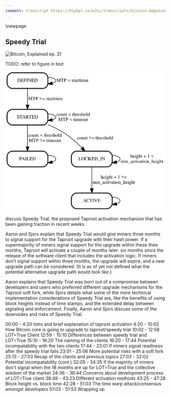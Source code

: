```yaml
---
comment: transcript https://diyhpl.us/wiki/transcripts/bitcoin-magazine/2021-03-12-taproot-activation-speedy-trial/
...
```

\newpage
## Speedy Trial

![Bitcoin, Explained ep. 31](qr/31.png)

TODO: refer to figure in text

![speedy trial flow](taproot/speedy_trial.svg)

discuss Speedy Trial, the proposed Taproot activation mechanism that has been gaining traction in recent weeks.

Aaron and Sjors explain that Speedy Trial would give miners three months to signal support for the Taproot upgrade with their hash power. If a supermajority of miners signal support for the upgrade within these thee months, Taproot will activate a couple of months later: six months since the release of the software client that includes the activation logic. If miners don’t signal support within three months, the upgrade will expire, and a new upgrade path can be considered. (It is as of yet not defined what the potential alternative upgrade path would look like.)

Aaron explains that Speedy Trial was born out of a compromise between developers and users who preferred different upgrade mechanisms for the Taproot soft fork, while Sjors details what some of the more technical implementation considerations of Speedy Trial are, like the benefits of using block heights instead of time stamps, and the extended delay between signaling and enforcement. Finally, Aaron and Sjors discuss some of the downsides and risks of Speedy Trial.

00:00 - 4:20 Intro and brief explanation of taproot activation
4:20 - 10:02 How Bitcoin core is going to upgrade to taproot/speedy trial
10:02 - 12:58 LOT=True Client
12:59 - 15:10 Differences between speedy trial and LOT=True
15:10 - 16:20 The naming of the clients
16:20 - 17:44 Potential incompatability with the two clients
17:44 - 23:01 If miners signal readiness after the speedy trial fails
23:01 - 25:06 More potential risks with a soft fork
25:13 - 27:03 Recap of the clients and previous topics
27:03 - 32:02 Potential incompatability (cont.)
32:05 - 34:35 If the majority of miners don't signal when the 18 months are up for LOT=True and the collective wisdom of the market
34:36 - 38:44 Concerns about development process of LOT=True client
38:48 - 43:23 Different activation methods
43:25 - 47:28 Block height vs. block time
42:28 - 51:03 The time warp attack/consensus amongst developers
51:03 - 51:53 Wrapping up

<!--

### Intro

Aaron van Wirdum (AvW): Live from Utrecht this is the van Wirdum Sjorsnado. Sjors, what is your pun of the week?

Sjors Provoost (SP): I actually asked you for a pun and then you said “Cut, re-edit. We are going to do it again.” I don’t have a pun this week.

AvW: Puns are your thing.

SP: We tried this LOT thing last time.

AvW: Sjors, we are going to talk a lot this week.

SP: We are going to get blocked for this.

AvW: We talked a lot two weeks ago. LOT was the parameter we discussed two weeks ago, LOT=true, LOT=false, about Taproot activation. We are two weeks further in and now it seems like the community is somewhat reaching consensus on an activation solution called “Speedy Trial”. That is what we are going to discuss today.

SP: That’s right.

### Speedy Trial proposal

Speedy Trial proposal: https://lists.linuxfoundation.org/pipermail/bitcoin-dev/2021-March/018583.html

Proposed timeline: https://lists.linuxfoundation.org/pipermail/bitcoin-dev/2021-March/018594.html

AvW: Should we begin with Speedy Trial, what is Speedy Trial Sjors?

SP: I think that is a good idea to do. With the proposals that we talked about last time for activating Taproot, basically Bitcoin Core would release some software, maybe in April of something, and then the miners will start signaling using that software in I think, August or something. Then they can signal for a year and at the end of the year the whole thing ends.

AvW: That was LOT=true or LOT=false. The debate was on whether or not it should end with forced signaling or not. That’s the LOT=true, LOT=false thing.

SP: The thing to keep in mind is that the first signaling, it would be a while before that starts happening. Until that time we really don’t know essentially. What Speedy Trial proposes is to say “Rather than discussing whether or not there is going to be signaling and having lots of arguments about it, let’s just try that really quickly.” Instead there would be a release maybe around April, of course there’s nobody in charge of actual timelines. In that case the signaling would start much earlier, I’m not entirely sure when, maybe in May or pretty early. The signaling would only be for 3 months. At the end of 3 months it would give up.

AvW: It would end on LOT=false basically.

SP: Yes. It is the equivalent of LOT=false or just how it used to be with soft forks. It signals but only for a couple of months.

AvW: If it isn’t activated within these months by hash power which is probably going to be 90 percent hash power? It is going to require 90 percent hash power to activate Taproot. If it doesn’t happen then the proposal expires and when it expires we can continue our discussion on how to activate Taproot. Or if it activates then what happens?

SP: The thing is because you still want to give miners enough time to really upgrade their software the actual Taproot rules won’t take effect until September or August.

AvW: Miners and actual Bitcoin users.

SP: Yes. You want to give everybody plenty of time to upgrade. The idea is we would start the signaling very quickly. Also miners can signal without installing the software. Once the signal threshold has been reached then the soft fork is set in stone. It is going to happen, at least if people run the full nodes. Then there is still some time for people to upgrade and for miners to really upgrade and run that new software rather than just signal for it. They could run that software but they might not. That is why is sort of ok to release a bit early.

AvW: They should really be running the software if they are signaling?

SP: No. We can get into that later.

AvW: For now, to recap really briefly, Speedy Trial means release the software fairly fast and quickly after it is released start the signaling period for 3 months, which is relatively short for a signaling period. See if 90 percent of miners agree, if they do Taproot activates 6 months after the initial release of the software. If 90 percent of miners don’t activate within 3 months the proposal expires and we can continue the discussion on how to activate Taproot.

SP: We are then back to where we were a few weeks ago but with more data.

### The evolution of the Speedy Trial proposal

AvW: Exactly. I want to briefly touch on how we got here. We discussed the whole LOT=true and LOT=false thing and there appeared to be a gridlock. Some people definitely didn’t want LOT=true, some people definitely didn’t want LOT=false and then a third proposal entered the mix. It wasn’t brand new but it wasn’t a major part of the discussion, a simple flag day. A simple flag day would have meant that the Bitcoin Core code would have included a date in the future or a block height in the future, at which point the Taproot upgrade would activate regardless of hash power up until that point.

SP: I find this an even worse idea. When there is a lot of debate people start proposing stuff.

AvW: I think the reason that we reached this gridlock situation where people feel very strongly about different ideas has a lot to do what happened during the SegWit upgrade. We discussed this before but people have very different ideas of what actually happened. Some people feel very strongly that users showed their muscles. Users claimed their sovereignty, users claimed back the protocol and they basically forced miners to activate the SegWit upgrade. It was a huge victory for Bitcoin users. Then other people feel very strongly that Bitcoin came near to a complete disaster with a fractured network and people losing money, a big mess. The first group of people really likes doing a UASF again or starting with LOT=false and switching to LOT=true or maybe just starting with LOT=true. The people who think it was a big mess, they prefer to use a flag day this time. Nice and safe in a way, use a flag day, none of this miner signaling, miners can’t be forced to signal and all of that. These different views on what actually happened a couple of years ago now means people can’t really agree on a new activation proposal. After a lot of discussion all factions were sort of willing to settle on Speedy Trial even though no one really likes it for a couple of reasons which we will get into. The UASF people, they are ok with Speedy Trial because it doesn’t get in the way of the UASF. If the Speedy Trial fails they will still do the UASF next year. The flag day people are sort of ok because the 3 months doesn’t allow for a big enough window to do the UASF probably. The UASF people have said that that is too fast and let’s do this Speedy Trial.

SP: There is also still the LOT=false, let’s just do soft forks the way we’ve done them before where they might just expire. A group of people that were quietly continuing to work on the actual code that could do that. Just from mailing lists and Twitter it is hard to gauge what is really going on. This is a very short timescale.

AvW: The LOT=false people, this is basically LOT=false just on a shorter timescale. Everyone is sort of willing to settle on this even though no one really likes it.

SP: From the point of view that I’m seeing, I’m actually looking at the code that is being written, what I have noticed is that once the Speedy Trial came out more people came out of the woodwork and started writing code that could actually get this done. Whereas before it was mostly Luke I think writing that one pull request.

AvW: BIP 8?

SP: Yeah BIP 8. I guess we can get into the technical details, what I am trying to say is one thing that shows that Speedy Trial seems like a good idea is that there are more developers from different angles cooperating on it and getting things done a little bit more quickly. When you have some disagreement then people start procrastinating, not reviewing things or not writing things. That’s a vague indicator that this seems to be ok. People are working on it quickly and it is making progress so that is good.

AvW: Some technical details you want to get into?

### Different approaches of implementing Speedy Trial

Stack Exchange on block height versus mix of block height and MTP: https://bitcoin.stackexchange.com/questions/103854/should-block-height-or-mtp-or-a-mixture-of-both-be-used-in-a-soft-fork-activatio/

PR 21377 implementing mix of block height and MTP: https://github.com/bitcoin/bitcoin/pull/21377

PR 21392 implementing block height: https://github.com/bitcoin/bitcoin/pull/21392

SP: The idea of Speedy Trial can be implemented in two different ways. You can use the existing BIP 9 system that we already have. The argument for that would be that’s far less code because it already works. It is just for 3 months so why not just use the old BIP 9 code?

AvW: BIP 9 used dates in the future?

SP: Yes. You can tell when the signaling could start, when the signaling times out. There are some annoying edge cases where if it ends right around the deadline but then there is a re-org and it ends right before the deadline, people’s money might get lost if they try to get into the first Taproot block. This is difficult to explain to people.

AvW: The thing is the signaling happens per difficulty period of 2016 blocks. At least up until now 95 percent of blocks needed to signal support. But these two block periods, they don’t neatly fit into exact dates or anything. They just happen. While the signaling period does start and end on specific dates, that is why you can get weird edge cases.

SP: Let’s do an example there, it is fun to illustrate. Let’s say the deadline of this soft fork is on September 1st, pick a date, for signaling. On September 1st at midnight UTC. A miner mines block number 2016 or some multiple of 2016, that’s when the voting ends. They mine this block one second before midnight UTC. They signal “Yes.” Everyone who sees that block says “Ok we have 95 percent or whatever it is and right before midnight Taproot is active.” They have this automatic script that says “I am now going to put all my savings in a Taproot address because I want to be in the first block and I am feeling reckless, I love being reckless.” Then there is another miner who miners 2 seconds later because they didn’t see that recent block. There can be stale blocks. Their block arrives one second past midnight. It votes positive too but it is too late and so the soft fork does not activate because the signaling was not done before midnight, the deadline. That is the subtlety you get with BIP 9. Usually it is not a problem but it is difficult to explain these edge cases to people.

AvW: It is a bigger problem with shorter signaling periods as well?

SP: Yes of course. If there is a longer signaling period it is less likely that the signal is going to arrive at the edge of a period.

AvW: The threshold, I thought it was going to be 90 percent this time?

SP: That’s a separate thing. First let’s talk about, regardless of the threshold, these two mechanisms. One is based on time, that’s BIP 9, easy because we already have the code for it, the downside is all these weird things that you need to explain to people. Nowadays soft forks in Bitcoin are so important, maybe CNN wants to write about it, it is nice if you can actually explain it without sounding like a complete nerd. But the alternative is to say “Let’s just use this new BIP 8 that was proposed anyway and uses height.” We ignore all the LOT=true stuff but the height stuff is very useful. Then it is much simpler. As of this block height that’s when the signaling ends. That height is always at the edge of these retargeting periods. That’s just easier to reason about. You are saying “If the signaling is achieved by block 700,321 then it happens, or it doesn’t happen.” If there is a re-org, that could still be a problem by the way, there could be a re-org at the same height. But then the difference would be that it would activate because we just made the precisely 95 percent. Then there is a re-org and that miner votes no and then it doesn’t activate. That is an edge case.

AvW: That is also true with BIP 9. You remove one edge case, you have one edge case less which is better.

SP: Right, with BIP 9 you could have the same scenario, exactly one vote, if it is just at the edge one miner vote. But the much bigger problem with BIP 9 is that if the time on the block is 1 second after midnight or before this matters. Even if they are way over the threshold. They might have 99.999 percent but that last block comes in too late and so the entire period is disqualified. With an election you are looking at all the votes. You are saying “It has got 97 percent support, it is going to happen” and then that last block is just too late and it doesn’t happen. It is difficult to explain but we don’t have this problem with height based activation.

AvW: I guess the biggest disadvantage of using BIP 8 is that it is a bigger change as far as code comes.

SP: Yeah but I’ve looked at that code yesterday and wrote some tests for it. Andrew Chow and Luke Dashjr have already implemented a lot of it. It has already been reviewed by people. It is actually not too bad. It looks like 50 lines of code. However, if there is a bug in it it is really, really bad. Just because it is only a few lines of code, it might be safer to use something that is already out there. But I am not terribly worried about it.

### The hash power threshold

AvW: Then there is the hash power threshold. Is it 90 or 95?

SP: What is being implemented now in Bitcoin Core is the general mechanism. It is saying “For any soft fork that you call Speedy Trial you could for example use 90 percent.” But for Taproot the code for Taproot in Bitcoin Core, it just says “It never activates.” That is the way you indicate that this soft fork is in the code but it is not going to happen yet. These numbers are arbitrary. The code will support 70 percent or 95 percent, as long as it is not some imaginary number or more than 100 percent.

AvW: It is worth pointing out that in the end it is always 51 percent effectively because 51 percent of miners can always decide to orphan non-signaling blocks.

SP: And create a mess. But they could.

AvW: It is something to be aware of that miners can always do that if they choose to.

SP: But the general principle that is being built now is that at least we could do a slightly lower threshold. There might be still some discussion on whether that is safe or not.

AvW: It is not settled yet? 90 or 95 as far as you know?

SP: I don’t think so. You could have some arguments in favor of it but we will get into that with the risk section.

AvW: Or we can mention really briefly is that the benefit of having the higher threshold is a lower risk of orphan blocks after activation. That’s mainly the reason.

SP: But because we are doing a delayed activation, there’s a long time between signaling and activation, whereas normally you signal and immediately, or at least within 2 weeks, it activates. Right now it can take much, much longer. That means miners have a longer time to upgrade. There is a little less risk of orphaning even if you have a lower signaling threshold.

### Delayed activation

AvW: True. I think that was the third point you wanted to get at anyway. The delayed activation.

SP: What happens normally is you tally the votes in the last difficulty period. If it is more than whatever the threshold is then the state of the soft fork goes from STARTED, as in we know about it and we are counting, to LOCKED_IN. The state LOCKED_IN will normally last for 2 weeks or one retargeting period, and then the rules actually take effect. What happens with Speedy Trial, the delayed activation part, is that this LOCKED_IN state will go on for much longer. It might go on for months. It is LOCKED_IN for months and then the rules actually take effect. This change is only two lines of code which is quite nice.

### Downsides and risks for this proposal

AvW: Ok. Shall we get to some of the downsides of this proposal?

SP: Some of the risks. The first one we briefly mentioned. Because this thing is deployed quite quickly and because it is very clear that the activation of the rules is delayed, there is an incentive for miners to just signal rather than actually install the code. Then they could procrastinate on actually installing the software. That is fine unless they procrastinate so long that they forget to actually enforce the rules.

AvW: Which sounds quite bad to me Sjors.

SP: Yeah. That is bad, I agree. It is always possible for miners to just signal and not actually enforce the rules. This risk exists with any soft fork deployment.

AvW: Yes, miners can always just signal, fake signal. That has happened in the past. We have seen fake signaling. It was the BIP 66 soft fork where we learnt later that miners were fake signaling because we saw big re-orgs on the network. That is definitely something we would want to avoid.

SP: I think we briefly explained this earlier but we can explain it again. Bitcoin Core, if you use that to create your blocks as a miner, there are some safety mechanisms in place to make sure that you do not create a block that is invalid. However if another miner creates a block that is invalid you will mine on top of it. Then you have a problem because the full nodes that are enforcing Taproot will reject your block. Presumably most of the ecosystem, if this signaling works, will upgrade. Then you get into this whole very scary situation where you really hope that is true. Not a massive part of the economy is too lazy to upgrade and you get a complete mess.

AvW: Yes, correct.

SP: I think the term we talked about is the idea of a troll. You could have a troll user. Let’s say I’m a mean user and I’m going to create a transaction that looks like a Taproot transaction but is actually invalid according to Taproot rules. The way that works, the mechanism in Bitcoin to do soft forks is you have this version number in your SegWit transaction. You say “This is a SegWit version 1 transaction.” Nodes know that when you see a higher SegWit version that you don’t know about…

AvW: Taproot version?

SP: SegWit version. The current version of SegWit is version 0 because we are nerds. If you see a SegWit version transaction with 1 or higher you assume that anybody can spend that money. That means that if somebody is spending from that address you don’t care. You don’t consider the block invalid as an old node. But a node that is aware of the version will check the rules. What you could do as a troll is create a broken Schnorr signature for example. You take a Schnorr signature and you swap one byte. Then if that is seen by an old node it says “This is SegWit version 1. I don’t know what that is. It is fine. Anybody can spend this so I am not going to check the signature.” But the Taproot nodes will say “Hey, wait a minute. That is an invalid signature, therefore that is an invalid block.” And we have a problem. There is a protection mechanism there that normal miners will not mine SegWit transactions that they don’t know about. They will not mine SegWit version 1 if they are not upgraded.

AvW: Isn’t it also the case that regular nodes will just not forward the transaction to other nodes?

SP: That is correct, that is another safety mechanism.

AvW: There are two safety mechanisms.

SP: They are basically saying “Hey other node, I don’t think you want to just give your money away.” Or alternatively “You are trying to do something super sophisticated that I don’t understand”, something called standardness. If you are doing something that is not standard I am not going to relay it. That is not a consensus rule. That’s important. It means you can compile your node to relay those things and you can compile your miner to mine these things but it is a footgun if you don’t know what you are doing. But it is not against consensus. However, when a transaction is in a block then you are dealing with consensus rules. That again means that old nodes will look at it and say “I don’t care. I’m not going to check the signature because that is a higher version than I know about.” But the nodes that are upgraded will say “Hey, wait a minute. This block contains a transaction that is invalid. This block is invalid.” And so a troll user doesn’t really stand a chance to do much damage.

AvW: Because the transaction won’t make it over the peer-to-peer network and even if it does it would only make it to miners that will still reject it. A troll user probably can’t do much harm.

SP: Our troll example of a user that swaps one byte in a Schnorr signature, he tries to send this transaction, he sends it to a node that is upgraded. That node will say “That’s invalid, go away. I am going to ban you now.” Maybe not ban but definitely gets angry. But if he sends it to a node that is not upgraded, that node will say “ I don’t know about this whole new SegWit version of yours. Go away. Don’t send me this modern stuff. I am really old school. Send me old stuff.” So the transaction doesn’t go anywhere but maybe somehow it does end up with a miner. Then the miner says “ I am not going to mine this thing that I don’t know about. That is dangerous because I might lose all my money.” However you might have a troll miner. That would be very, very expensive trolling but we have billionaires in this ecosystem. If you mine a block that is invalid it is going to cost you a few hundred thousand euros, I think at the current prices, maybe even more.

AvW: Yeah, 300,000 something.

SP: If you have 300,000 euros to burn you could make a block like that and challenge the ecosystem, say “Hey, here’s a block. Let me see if you actually verify it.” Then if that block goes to nodes that are upgraded, those will reject it. If that block goes to nodes that are not upgraded, it is fine, it is accepted. But then if somebody mines on top of it, if that miner has not upgraded they will not check it, they will build on top of it. Eventually the ecosystem will probably reject that entire chain and it becomes a mess. Then you really, really, really want a very large majority of miners to check the blocks, not just mine blindly. In general, there are already problems with miners just blindly mining on top of other miners, even for a few seconds, for economic reasons.

AvW: That was a long tangent on the problems with false signaling. All of this would only happen if miners are false signaling?

SP: To be clear false signaling is not some malicious act, it is just a lazy, convenient thing. You say “Don’t worry, I’ll do my homework. I will send you that memo in time, don’t worry.”

AvW: I haven’t upgraded yet but I will upgrade. That’s the risk of false signaling.

SP: It could be deliberate too but that would have to be a pretty large conspiracy.

AvW: One other concern, one risk that has been mentioned is that using LOT=false in general could help users launch a UASF because they could run a UASF client with LOT=true and incentivize miners to signal, like we just mentioned. That would not only mean they would fork off to their own soft fork themselves but basically activate a soft fork for the entire economy. That’s not a problem in itself but some people consider it a problem if users are incentivized to try a UASF. Do you understand that problem?

SP: If we go for this BIP 8 approach, if we switch to using block height rather than timestamps…

AvW: Or flag day.

SP: The Speedy Trial doesn’t use a flag day.

AvW: I know. I am saying that if you do a flag day you cannot do a UASF that triggers something else.

SP: You could maybe, why not?

AvW: What would you trigger?

SP: There is a flag day out there but you deploy software that requires signaling.

AvW: That is what UASF people would be running.

SP: They can run that anyway. Even if there is a flag day they can decide to run software that requires signaling, even though nobody would signal probably. But they could.

AvW: Absolutely but they cannot “co-opt” to call it that LOT=false nodes if there is only a flag day out there.

SP: That’s true. They would require the signaling but the flag day nodes that are out there would be like “I don’t know why you’re not accepting these blocks. There’s no signal, there’s nothing to activate. There is just my flag day and I am going to wait for my flag day.”

AvW: I don’t want to get into the weeds too much but if there are no LOT=false nodes to “co-opt” then miners could just false signal. The UASF nodes are activating Taproot but the rest of the network still hasn’t got Taproot activated. If the UASF nodes ever send coins to a Taproot address they are going to lose their coins at least on the rest of the network.

SP: And they wouldn’t get this re-org advantage that they think they have. This sounds even more complicated than the stuff we talked about 2 weeks ago.

AvW: Yes, that’s why I mentioned I’m getting a little bit into the weeds now. But do you get the problem?

SP: Is this an argument for or against a flag day?

AvW: It depends on your perspective Sjors.

SP: That of somebody who does not want Bitcoin to implode in a huge fire and would like to see Taproot activated.

AvW: If you don’t like UASFs, if you don’t want people to do UASFs then you might also not want LOT=false nodes out there.

SP: Yeah ok, you’re saying “If you really want to not see UASF exist at all.” I’m not terribly worried about these things existing. What I talked about 2 weeks ago, I am not going to contribute to them probably.

AvW: I just wanted to mention that that is one argument against LOT=false that I’ve seen out there. Not an argument I agree with myself either but I have seen the argument.

SP: Accurately what you are saying is it is an argument for not using signaling but using a flag day.

AvW: Yes. Even Speedy Trial uses signaling. While it is shorter, it might still be long enough to throw a UASF against it for example.

SP: And it is compatible with that. Because it uses signaling it is perfectly compatible with somebody deploying a LOT=true system and making a lot of noise about it. But I guess in this case, even the strongest LOT=true proponents, one of them at least, argued that would be completely reckless to do that.

AvW: There are no UASF proponents out there right now who think this is a good idea. As far as I know at least.

SP: So far there are not. But we talked about, in September I think, this cowboy theory. I am sure there is somebody out there that will try a UASF even on the Speedy Trial.

### Speedy Trial as a template for future soft fork activations?

AvW: You can’t exclude the possibility at least. There is another argument against Speedy Trial, I find this argument quite compelling actually, which is we came out of 2017 with a lot of uncertainty. I just mentioned the uncertainty at the beginning of this episode, some of it at least. Some people thought UASF was a great success, some people thought it was reckless. Both are partly true, there is truth in both. Now we have a soft fork, Taproot, that everyone seems to love, users seem to like it, developers seem to like it, miners seem to like it, everyone likes it. The only thing we need to do is upgrade it. Now might be a very good opportunity to clean up the mess from 2017 in a way. Agree on what soft forks are exactly, what is the best way to deploy a soft fork and then use that. That way it becomes a template that we can use in more contentious times in the future when maybe there is another civil war going or there is more FUD being thrown at Bitcoin. We seem to be in calm waters right now. Maybe this is a really good time to do it right which will help us moving into the future. While Speedy Trial, no one thinks this is actually the right way. It is fine, we need something so let’s do it. It is arguably kicking the can of the really big discussion we need to have down the road.

SP: Yeah, maybe. One scenario I could see is where the Speedy Trial goes through, activates successfully and the Taproot deployment goes through and everything is fine. Then I think that would remove that trauma. The next soft fork would be done in the nice traditional LOT=false BIP 8. We’ll release something and then several months later miners start signaling and it will activate. So maybe it is a way to get over the trauma.

AvW: You think this is a way to get over the post traumatic stress disorder? Let everyone see that miners can actually activate.

SP: It might be good to get rid of that tension because the downside of releasing regular say BIP 8 LOT=false mechanism is that it is going to be 6 months of hoping that miners are going to signal and then hopefully just 2 weeks and it is done. That 6 months where everybody is anticipating it, people are going to go even crazier than they are now perhaps. I guess it is a nice way to say “Let’s get this trauma over with” But I think there are downsides. For one thing, what if in the next 6 months we find a bug in Taproot? We have 6 months to think about something that is already activated.

AvW: We can soft fork it out.

SP: If that is a bug that can be fixed in a soft fork, yes.

AvW: I think any Taproot, you could just burn that type.

SP: I guess you could add a soft fork that says “No version 1 addresses can be mined.”

AvW: Yes exactly. I think that should be possible right?

SP: Yeah. I guess it is possible to nuke Taproot but it is still scary because old nodes will think it is active.

AvW: This is a pretty minor concern for me.

SP: It is and it isn’t. Old nodes, nodes that are released now basically who know about this Speedy Trial, they will think Taproot is active. They might create receive addresses and send coins. But their transactions won’t confirm or they will confirm and then get unconfirmed. They won’t get swept away because the soft fork will say “You cannot spend this money.” It is not anyone-can-spend, it is “You cannot spend this.” It is protected in that sense. I suppose there are soft fork ways out of a mess but that are not as nice as saying “Abort, abort, abort. Don’t signal.” If we use the normal BIP 8 mechanism, until miners start signaling you can just say “Do not signal.”

AvW: Sure. Any final thoughts? What are your expectations? What is going to happen?

SP: I don’t know, I’’m happy to see progress on the code. At least we’ve got actual code and then we’ll decide what to do with it. Thank you for listening to the van Wirdum Sjorsnado.

AvW: There you go.

-->
